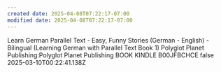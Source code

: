 ```yaml
---
created date: 2025-04-08T07:22:17-07:00
modified date: 2025-04-08T07:22:17-07:00
---
```

Learn German
Parallel Text - Easy, Funny Stories (German - English) - Bilingual (Learning German with Parallel Text Book 1)
Polyglot Planet Publishing:Polyglot Planet Publishing
BOOK
KINDLE
B00JFBCHCE
false
2025-03-10T00:22:41.138Z
